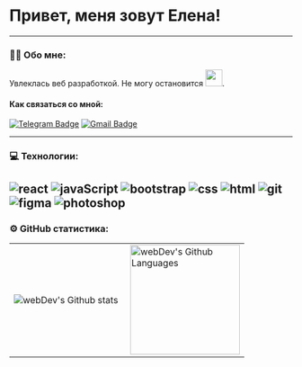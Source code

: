 # Привет, меня зовут Елена!
---
### :woman_technologist: Обо мне:

 Увлеклась веб разработкой. Не могу остановится <img src="https://media.giphy.com/media/WUlplcMpOCEmTGBtBW/giphy.gif" width="30px">. 

#### Как связаться со мной: 
  [![Telegram Badge](https://img.shields.io/badge/-ElenaSvyatoshenko-blue?style=flat&logo=Telegram&logoColor=white)](https://t.me/ElenaSvyatoshenko) [![Gmail Badge](https://img.shields.io/badge/-mail-blue?style=flat&logo=mail&logoColor=white)](mailto:lena.svyatoshenko@mail.ru)

---
### 💻 Технологии:
![react](https://img.shields.io/badge/-REACT-090909?style=for-the-badge&logo=react)
![javaScript](https://img.shields.io/badge/-javaScript-090909?style=for-the-badge&logo=javaScript)
![bootstrap](https://img.shields.io/badge/-bootstrap-090909?style=for-the-badge&logo=bootstrap)
![css](https://img.shields.io/badge/-css3-090909?style=for-the-badge&logo=css3&logoColor=418acf)
![html](https://img.shields.io/badge/-html5-090909?style=for-the-badge&logo=html5&logoColor=e44d25)
![git](https://img.shields.io/badge/-git-090909?style=for-the-badge&logo=git&logoColor=ef3c2d)
![figma](https://img.shields.io/badge/-figma-090909?style=for-the-badge&logo=figma&logoColor=0acf84)
![photoshop](https://img.shields.io/badge/-photoshop-090909?style=for-the-badge&logo=photoshop)
---

### ⚙️ GitHub статистика:

<table>
  <tr>
    <td>
      <img align="left" src="http://github-readme-streak-stats.herokuapp.com?user=Sv-Alena&theme=dark&background=000000" alt="webDev's Github stats" />
    </td>
    <td>
      <img height="195px" align="right" alt="webDev's Github Languages" src="https://github-readme-stats-sigma-five.vercel.app/api/top-langs/?username=Sv-Alena&layout=compact&theme=vision-friendly-dark" />
    </td>
  </tr>
</table>